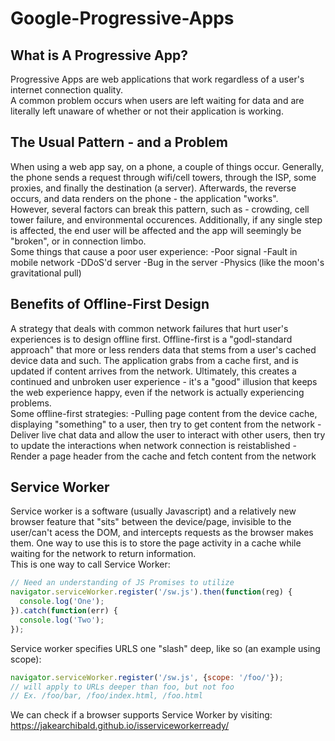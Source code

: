 # Google-Progressive-Apps
## What is A Progressive App?
Progressive Apps are web applications that work regardless of a user's internet connection quality.<br>
A common problem occurs when users are left waiting for data and are literally left unaware of whether or not their application is working. <br>

## The Usual Pattern - and a Problem
When using a web app say, on a phone, a couple of things occur. Generally, the phone sends a request through wifi/cell towers, through the ISP, some proxies, and finally the destination (a server). Afterwards, the reverse occurs, and data renders on the phone - the application "works".<br>
However, several factors can break this pattern, such as - crowding, cell tower failure, and environmental occurences. Additionally, if any single step is affected, the end user will be affected and the app will seemingly be "broken", or in connection limbo.
<br>
Some things that cause a poor user experience:
-Poor signal
-Fault in mobile network
-DDoS'd server
-Bug in the server
-Physics (like the moon's gravitational pull)

## Benefits of Offline-First Design
A strategy that deals with common network failures that hurt user's experiences is to design offline first. Offline-first is a "godl-standard approach" that more or less renders data that stems from a user's cached device data and such. The application grabs from a cache first, and is updated if content arrives from the network. Ultimately, this creates a continued and unbroken user experience - it's a "good" illusion that keeps the web experience happy, even if the network is actually experiencing problems.
<br>
Some offline-first strategies:
-Pulling page content from the device cache, displaying "something" to a user, then try to get content from the network
-Deliver live chat data and allow the user to interact with other users, then try to update the interactions when network connection is reistablished
-Render a page header from the cache and fetch content from the network

## Service Worker
Service worker is a software (usually Javascript) and a relatively new browser feature that "sits" between the device/page, invisible to the user/can't acess the DOM, and intercepts requests as the browser makes them. One way to use this is to store the page activity in a cache while waiting for the network to return information.
<br>
This is one way to call Service Worker:<br>
```js
// Need an understanding of JS Promises to utilize
navigator.serviceWorker.register('/sw.js').then(function(reg) {
  console.log('One');
}).catch(function(err) {
  console.log('Two');
});
``` 
Service worker specifies URLS one "slash" deep, like so (an example using scope):<br>
```js
navigator.serviceWorker.register('/sw.js', {scope: '/foo/'});
// will apply to URLs deeper than foo, but not foo
// Ex. /foo/bar, /foo/index.html, /foo.html
```

We can check if a browser supports Service Worker by visiting: https://jakearchibald.github.io/isserviceworkerready/ 
